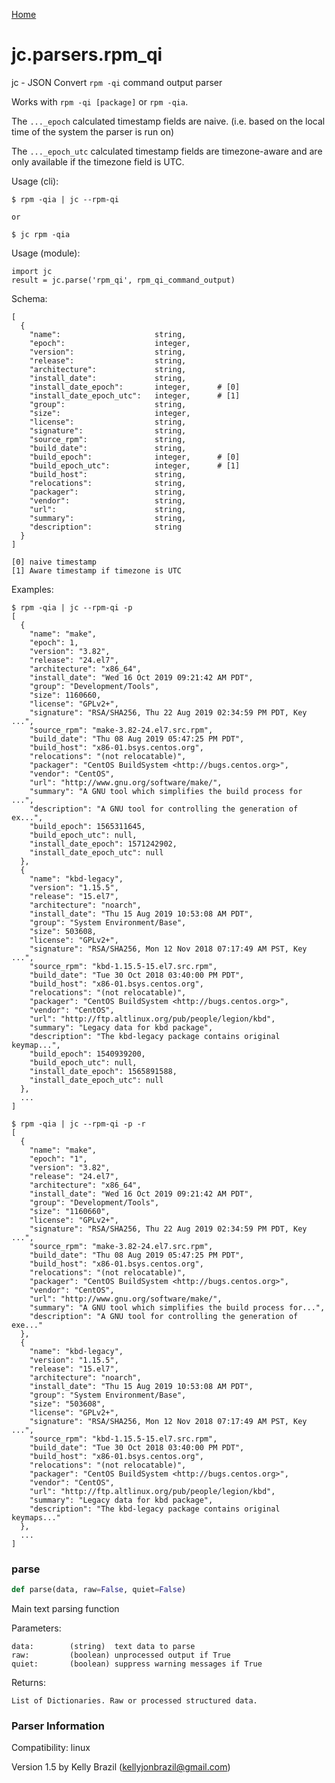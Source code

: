 [Home](https://kellyjonbrazil.github.io/jc/)
<a id="jc.parsers.rpm_qi"></a>

# jc.parsers.rpm\_qi

jc - JSON Convert `rpm -qi` command output parser

Works with `rpm -qi [package]` or `rpm -qia`.

The `..._epoch` calculated timestamp fields are naive. (i.e. based on the
local time of the system the parser is run on)

The `..._epoch_utc` calculated timestamp fields are timezone-aware and are
only available if the timezone field is UTC.

Usage (cli):

    $ rpm -qia | jc --rpm-qi

    or

    $ jc rpm -qia

Usage (module):

    import jc
    result = jc.parse('rpm_qi', rpm_qi_command_output)

Schema:

    [
      {
        "name":                     string,
        "epoch":                    integer,
        "version":                  string,
        "release":                  string,
        "architecture":             string,
        "install_date":             string,
        "install_date_epoch":       integer,      # [0]
        "install_date_epoch_utc":   integer,      # [1]
        "group":                    string,
        "size":                     integer,
        "license":                  string,
        "signature":                string,
        "source_rpm":               string,
        "build_date":               string,
        "build_epoch":              integer,      # [0]
        "build_epoch_utc":          integer,      # [1]
        "build_host":               string,
        "relocations":              string,
        "packager":                 string,
        "vendor":                   string,
        "url":                      string,
        "summary":                  string,
        "description":              string
      }
    ]

    [0] naive timestamp
    [1] Aware timestamp if timezone is UTC

Examples:

    $ rpm -qia | jc --rpm-qi -p
    [
      {
        "name": "make",
        "epoch": 1,
        "version": "3.82",
        "release": "24.el7",
        "architecture": "x86_64",
        "install_date": "Wed 16 Oct 2019 09:21:42 AM PDT",
        "group": "Development/Tools",
        "size": 1160660,
        "license": "GPLv2+",
        "signature": "RSA/SHA256, Thu 22 Aug 2019 02:34:59 PM PDT, Key ...",
        "source_rpm": "make-3.82-24.el7.src.rpm",
        "build_date": "Thu 08 Aug 2019 05:47:25 PM PDT",
        "build_host": "x86-01.bsys.centos.org",
        "relocations": "(not relocatable)",
        "packager": "CentOS BuildSystem <http://bugs.centos.org>",
        "vendor": "CentOS",
        "url": "http://www.gnu.org/software/make/",
        "summary": "A GNU tool which simplifies the build process for ...",
        "description": "A GNU tool for controlling the generation of ex...",
        "build_epoch": 1565311645,
        "build_epoch_utc": null,
        "install_date_epoch": 1571242902,
        "install_date_epoch_utc": null
      },
      {
        "name": "kbd-legacy",
        "version": "1.15.5",
        "release": "15.el7",
        "architecture": "noarch",
        "install_date": "Thu 15 Aug 2019 10:53:08 AM PDT",
        "group": "System Environment/Base",
        "size": 503608,
        "license": "GPLv2+",
        "signature": "RSA/SHA256, Mon 12 Nov 2018 07:17:49 AM PST, Key ...",
        "source_rpm": "kbd-1.15.5-15.el7.src.rpm",
        "build_date": "Tue 30 Oct 2018 03:40:00 PM PDT",
        "build_host": "x86-01.bsys.centos.org",
        "relocations": "(not relocatable)",
        "packager": "CentOS BuildSystem <http://bugs.centos.org>",
        "vendor": "CentOS",
        "url": "http://ftp.altlinux.org/pub/people/legion/kbd",
        "summary": "Legacy data for kbd package",
        "description": "The kbd-legacy package contains original keymap...",
        "build_epoch": 1540939200,
        "build_epoch_utc": null,
        "install_date_epoch": 1565891588,
        "install_date_epoch_utc": null
      },
      ...
    ]

    $ rpm -qia | jc --rpm-qi -p -r
    [
      {
        "name": "make",
        "epoch": "1",
        "version": "3.82",
        "release": "24.el7",
        "architecture": "x86_64",
        "install_date": "Wed 16 Oct 2019 09:21:42 AM PDT",
        "group": "Development/Tools",
        "size": "1160660",
        "license": "GPLv2+",
        "signature": "RSA/SHA256, Thu 22 Aug 2019 02:34:59 PM PDT, Key ...",
        "source_rpm": "make-3.82-24.el7.src.rpm",
        "build_date": "Thu 08 Aug 2019 05:47:25 PM PDT",
        "build_host": "x86-01.bsys.centos.org",
        "relocations": "(not relocatable)",
        "packager": "CentOS BuildSystem <http://bugs.centos.org>",
        "vendor": "CentOS",
        "url": "http://www.gnu.org/software/make/",
        "summary": "A GNU tool which simplifies the build process for...",
        "description": "A GNU tool for controlling the generation of exe..."
      },
      {
        "name": "kbd-legacy",
        "version": "1.15.5",
        "release": "15.el7",
        "architecture": "noarch",
        "install_date": "Thu 15 Aug 2019 10:53:08 AM PDT",
        "group": "System Environment/Base",
        "size": "503608",
        "license": "GPLv2+",
        "signature": "RSA/SHA256, Mon 12 Nov 2018 07:17:49 AM PST, Key ...",
        "source_rpm": "kbd-1.15.5-15.el7.src.rpm",
        "build_date": "Tue 30 Oct 2018 03:40:00 PM PDT",
        "build_host": "x86-01.bsys.centos.org",
        "relocations": "(not relocatable)",
        "packager": "CentOS BuildSystem <http://bugs.centos.org>",
        "vendor": "CentOS",
        "url": "http://ftp.altlinux.org/pub/people/legion/kbd",
        "summary": "Legacy data for kbd package",
        "description": "The kbd-legacy package contains original keymaps..."
      },
      ...
    ]

<a id="jc.parsers.rpm_qi.parse"></a>

### parse

```python
def parse(data, raw=False, quiet=False)
```

Main text parsing function

Parameters:

    data:        (string)  text data to parse
    raw:         (boolean) unprocessed output if True
    quiet:       (boolean) suppress warning messages if True

Returns:

    List of Dictionaries. Raw or processed structured data.

### Parser Information
Compatibility:  linux

Version 1.5 by Kelly Brazil (kellyjonbrazil@gmail.com)
